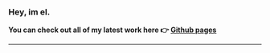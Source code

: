### Hey, im el.

**You can check out all of my latest work here 👉 [Github pages](https://elleclipse.github.io/)**

---


